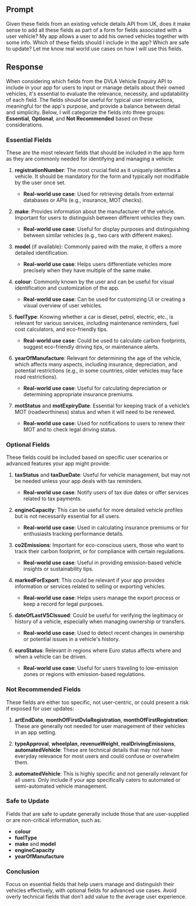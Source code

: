 ## Prompt
Given these fields from an existing vehicle details API from UK, does it make sense to add all these fields as part of a form for fields associated with a user vehicle? My app allows a user to add his owned vehicles together with some info. Which of these fields should I include in the app? Which are safe to update? Let me know real world use cases on how I will use this fields. 

## Response
When considering which fields from the DVLA Vehicle Enquiry API to include in your app for users to input or manage details about their owned vehicles, it's essential to evaluate the relevance, necessity, and updatability of each field. The fields should be useful for typical user interactions, meaningful for the app's purpose, and provide a balance between detail and simplicity. Below, I will categorize the fields into three groups: **Essential**, **Optional**, and **Not Recommended** based on these considerations.

### Essential Fields
These are the most relevant fields that should be included in the app form as they are commonly needed for identifying and managing a vehicle:

1. **registrationNumber**: The most crucial field as it uniquely identifies a vehicle. It should be mandatory for the form and typically not modifiable by the user once set.
   - **Real-world use case**: Used for retrieving details from external databases or APIs (e.g., insurance, MOT checks).
   
2. **make**: Provides information about the manufacturer of the vehicle. Important for users to distinguish between different vehicles they own.
   - **Real-world use case**: Useful for display purposes and distinguishing between similar vehicles (e.g., two cars with different makes).

3. **model** (if available): Commonly paired with the make, it offers a more detailed identification.
   - **Real-world use case**: Helps users differentiate vehicles more precisely when they have multiple of the same make.

4. **colour**: Commonly known by the user and can be useful for visual identification and customization of the app.
   - **Real-world use case**: Can be used for customizing UI or creating a visual overview of user vehicles.

5. **fuelType**: Knowing whether a car is diesel, petrol, electric, etc., is relevant for various services, including maintenance reminders, fuel cost calculators, and eco-friendly tips.
   - **Real-world use case**: Could be used to calculate carbon footprints, suggest eco-friendly driving tips, or maintenance alerts.

6. **yearOfManufacture**: Relevant for determining the age of the vehicle, which affects many aspects, including insurance, depreciation, and potential restrictions (e.g., in some countries, older vehicles may face road restrictions).
   - **Real-world use case**: Useful for calculating depreciation or determining appropriate insurance premiums.

7. **motStatus** and **motExpiryDate**: Essential for keeping track of a vehicle’s MOT (roadworthiness) status and when it will need to be renewed.
   - **Real-world use case**: Used for notifications to users to renew their MOT and to check legal driving status.

### Optional Fields
These fields could be included based on specific user scenarios or advanced features your app might provide:

1. **taxStatus** and **taxDueDate**: Useful for vehicle management, but may not be needed unless your app deals with tax reminders.
   - **Real-world use case**: Notify users of tax due dates or offer services related to tax payments.

2. **engineCapacity**: This can be useful for more detailed vehicle profiles but is not necessarily essential for all users.
   - **Real-world use case**: Used in calculating insurance premiums or for enthusiasts tracking performance details.

3. **co2Emissions**: Important for eco-conscious users, those who want to track their carbon footprint, or for compliance with certain regulations.
   - **Real-world use case**: Useful in providing emission-based vehicle insights or sustainability tips.

4. **markedForExport**: This could be relevant if your app provides information or services related to selling or exporting vehicles.
   - **Real-world use case**: Helps users manage the export process or keep a record for legal purposes.

5. **dateOfLastV5CIssued**: Could be useful for verifying the legitimacy or history of a vehicle, especially when managing ownership or transfers.
   - **Real-world use case**: Used to detect recent changes in ownership or potential issues in a vehicle's history.

6. **euroStatus**: Relevant in regions where Euro status affects where and when a vehicle can be driven.
   - **Real-world use case**: Useful for users traveling to low-emission zones or regions with emission-based regulations.

### Not Recommended Fields
These fields are either too specific, not user-centric, or could present a risk if exposed for user updates:

1. **artEndDate**, **monthOfFirstDvlaRegistration**, **monthOfFirstRegistration**: These are generally not needed for user management of their vehicles in an app setting.
   
2. **typeApproval**, **wheelplan**, **revenueWeight**, **realDrivingEmissions**, **automatedVehicle**: These are technical details that may not have everyday relevance for most users and could confuse or overwhelm them.

3. **automatedVehicle**: This is highly specific and not generally relevant for all users. Only include if your app specifically caters to automated or semi-automated vehicle management.

### Safe to Update
Fields that are safe to update generally include those that are user-supplied or are non-critical information, such as:
- **colour**
- **fuelType**
- **make** and **model**
- **engineCapacity**
- **yearOfManufacture**

### Conclusion
Focus on essential fields that help users manage and distinguish their vehicles effectively, with optional fields for advanced use cases. Avoid overly technical fields that don’t add value to the average user experience.